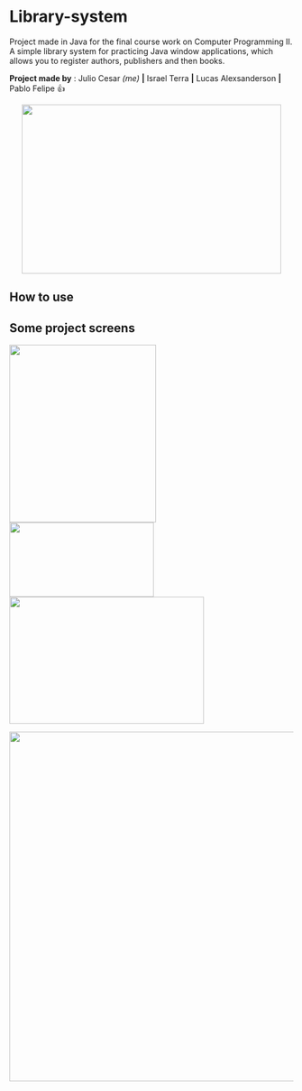 # Library-system
 Project made in Java for the final course work on Computer Programming II. A simple library system for practicing Java window applications, which allows you to register authors, publishers and then books.
 
 **Project made by** : Julio Cesar *(me)* **|** Israel Terra **|** Lucas Alexsanderson **|** Pablo Felipe :+1:
  
 
 <p align="center">
 <img width="460" height="300" src="https://i.ibb.co/LR8S5L8/logoTRAB.png">
</p>

## How to use

## Some project screens
<p align="center">
<p float="left"><img width="260" height="315" src="https://i.ibb.co/Kz6mVNY/tela1.png"><img width="256" height="132" src="https://i.ibb.co/WHSvV93/tela2.png"><img width="345" height="225" src="https://i.ibb.co/2qC2Nqg/tela3.png"></p>
</p>


 <p align="center"><img width="850" height="620" src="https://i.ibb.co/LzwRJ4T/tela4.png"></p>
